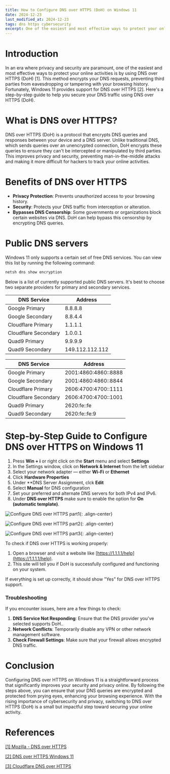 ```yaml
---
title: How to Configure DNS over HTTPS (DoH) on Windows 11
date: 2024-12-23
last_modified_at: 2024-12-23
tags: dns https cybersecurity
excerpt: One of the easiest and most effective ways to protect your online activities is by using DNS over HTTPS (DoH).
---
```


# Introduction
In an era where privacy and security are paramount, one of the easiest and most effective ways to protect your online activities is by using DNS over HTTPS (DoH) [1]. This method encrypts your DNS requests, preventing third parties from eavesdropping or tampering with your browsing history. Fortunately, Windows 11 provides support for DNS over HTTPS [2]. Here's a step-by-step guide to help you secure your DNS traffic using DNS over HTTPS (DoH).

# What is DNS over HTTPS?

DNS over HTTPS (DoH) is a protocol that encrypts DNS queries and responses between your device and a DNS server. Unlike traditional DNS, which sends queries over an unencrypted connection, DoH encrypts these queries to ensure they can't be intercepted or manipulated by third parties. This improves privacy and security, preventing man-in-the-middle attacks and making it more difficult for hackers to track your online activities.

# Benefits of DNS over HTTPS

- **Privacy Protection**: Prevents unauthorized access to your browsing history.
- **Security**: Protects your DNS traffic from interception or alteration.
- **Bypasses DNS Censorship**: Some governments or organizations block certain websites via DNS. DoH can help bypass this censorship by encrypting DNS queries.

# Public DNS servers
Windows 11 only supports a certain set of free DNS services. You can view this list by running the following command:

```bash
netsh dns show encryption
```

Below is a list of currently supported public DNS servers. It's best to choose two separate providers for primary and secondary services. 

| DNS Service | Address |
|-|-|
| Google Primary | 8.8.8.8 |
| Google Secondary | 8.8.4.4 |
| Cloudflare Primary | 1.1.1.1 |
| Cloudflare Secondary | 1.0.0.1 |
| Quad9 Primary | 9.9.9.9 |
| Quad9 Secondary | 149.112.112.112 |

| DNS Service | Address |
|-|-|
| Google Primary | 2001:4860:4860::8888 |
| Google Secondary | 2001:4860:4860::8844 |
| Cloudflare Primary | 2606:4700:4700::1111 |
| Cloudflare Secondary | 2606:4700:4700::1001 |
| Quad9 Primary | 2620:fe::fe |
| Quad9 Secondary | 2620:fe::fe:9 |


# Step-by-Step Guide to Configure DNS over HTTPS on Windows 11


1. Press **Win + i** or  right click on the **Start** menu and select **Settings**
2. In the Settings window, click on **Network & Internet** from the left sidebar
3. Select your network adapter — either **Wi-Fi** or **Ethernet**
4. Click **Hardware Properties**
5. Under **DNS Server Assignment, clck **Edit**
6. Select **Manual** for DNS configuration
7. Set your preferred and alternate DNS servers for both IPv4 and IPv6. 
8. Under **DNS over HTTPS** make sure to enable the option for **On (automatic template)**.

![Configure DNS over HTTPS part1](/assets/images/2024-12-23_dns_over_https-1.png){: .align-center}

![Configure DNS over HTTPS part2](/assets/images/2024-12-23_dns_over_https-2.png){: .align-center}

![Configure DNS over HTTPS part3](/assets/images/2024-12-23_dns_over_https-3.png){: .align-center}


To check if DNS over HTTPS is working properly:
1. Open a browser and visit a website like [https://1.1.1.1/help](https://1.1.1.1/help).
2. This site will tell you if DoH is successfully configured and functioning on your system.
   
If everything is set up correctly, it should show "Yes" for DNS over HTTPS support.

### Troubleshooting

If you encounter issues, here are a few things to check:
1. **DNS Service Not Responding**: Ensure that the DNS provider you've selected supports DoH..
2. **Network Conflicts**: Temporarily disable any VPN or other network management software.
3. **Check Firewall Settings**: Make sure that your firewall allows encrypted DNS traffic.

# Conclusion

Configuring DNS over HTTPS on Windows 11 is a straightforward process that significantly improves your security and privacy online. By following the steps above, you can ensure that your DNS queries are encrypted and protected from prying eyes, enhancing your browsing experience. With the rising importance of cybersecurity and privacy, switching to DNS over HTTPS (DoH) is a small but impactful step toward securing your online activity.

# References 
[[1] Mozilla - DNS over HTTPS](https://mozilla.github.io/doh-operations/)

[[2] DNS over HTTPS Windows 11](https://learn.microsoft.com/en-us/windows-server/networking/dns/dns-over-https)

[[3] Cloudflare DNS over HTTPS](https://www.cloudflare.com/learning/dns/what-is-dns-over-https/)


